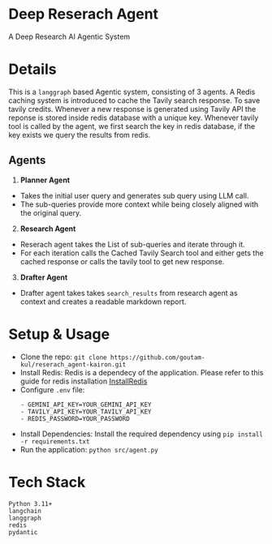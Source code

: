 # Deep Reserach Agent
A Deep Research AI Agentic System

# Details 
This is a `langgraph` based Agentic system, consisting of 3 agents. A Redis caching system is introduced to cache the Tavily search response. To save tavily credits. Whenever a new response is generated using Tavily API the reponse is stored inside redis database with a unique key. Whenever tavily tool is called by the agent, we first search the key in redis database, if the key exists we query the results from redis. 

## Agents 
1. **Planner Agent** 
- Takes the initial user query and generates sub query using LLM call. 
- The sub-queries provide more context while being closely aligned with the original query.

2. **Research Agent**
- Reserach agent takes the List of sub-queries and iterate through it.
- For each iteration calls the Cached Tavily Search tool and either gets the cached response or calls the tavily tool to get new response.

3. **Drafter Agent** 
- Drafter agent takes takes `search_results` from research agent as context and creates a readable markdown report.

# Setup & Usage
- Clone the repo: `git clone https://github.com/goutam-kul/reserach_agent-kairon.git`
- Install Redis: Redis is a dependecy of the application. Please refer to this guide for redis installation [InstallRedis](https://redis.io/docs/latest/operate/oss_and_stack/install/archive/install-redis/)
- Configure `.env` file:
  ```
  - GEMINI_API_KEY=YOUR_GEMINI_API_KEY
  - TAVILY_API_KEY=YOUR_TAVILY_API_KEY
  - REDIS_PASSWORD=YOUR_PASSWORD
  ```
- Install Dependencies: Install the required dependency using `pip install -r requirements.txt`
- Run the application: `python src/agent.py`


# Tech Stack 
```
Python 3.11+
langchain
langgraph
redis
pydantic
```
